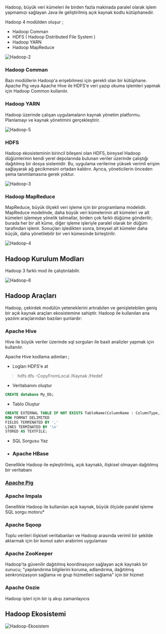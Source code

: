 Hadoop, büyük veri kümeleri ile birden fazla makinada paralel olarak işlem yapmamızı sağlayan Java ile geliştirilmiş açık kaynak kodlu kütüphanedir.

Hadoop 4 modülden oluşur ;

- Hadoop Comman 
- HDFS ( Hadoop Distributed File System )                             
- Hadoop YARN
- Hadoop MapReduce    

![Hadoop-2]()

### Hadoop Comman 
Bazı modüllerin Hadoop'a erişebilmesi için gerekli olan bir kütüphane. Apache Pig veya Apache Hive ile HDFS'e veri yazıp okuma işlemleri yapmak için Hadoop Common kullanılır. 


### Hadoop YARN
Hadoop üzerinde çalışan uygulamaların kaynak yönetim platformu. Planlamayı ve kaynak yönetimini gerçekleştirir.

![Hadoop-5]()

### HDFS 
Hadoop ekosisteminin birincil bileşeni olan HDFS, bireysel Hadoop düğümlerinin kendi yerel depolarında bulunan veriler üzerinde çalıştığı dağıtılmış bir dosya sistemidir. Bu, uygulama verilerine yüksek verimli erişim sağlayarak ağ gecikmesini ortadan kaldırır. Ayrıca, yöneticilerin önceden şema tanımlamasına gerek yoktur.

![Hadoop-3]()

### Hadoop MapReduce 
MapReduce, büyük ölçekli veri işleme için bir programlama modelidir. MapReduce modelinde, daha büyük veri kümelerinin alt kümeleri ve alt kümeleri işlemeye yönelik talimatlar, birden çok farklı düğüme gönderilir; burada her bir alt küme, diğer işleme işleriyle paralel olarak bir düğüm tarafından işlenir. Sonuçları işledikten sonra, bireysel alt kümeler daha küçük, daha yönetilebilir bir veri kümesinde birleştirilir.

![Hadoop-4]()

## Hadoop Kurulum Modları 
Hadoop 3 farklı mod ile çalıştırılabilir. 

![Hadoop-6]()

## Hadoop Araçları 
Hadoop, çekirdek modülün yeteneklerini artırabilen ve genişletebilen geniş bir açık kaynak araçları ekosistemine sahiptir. Hadoop ile kullanılan ana yazılım araçlarından bazıları şunlardır:

### Apache Hive 
Hive ile büyük veriler üzerinde sql sorguları ile basit analizler yapmak için kullanılır.

Apache Hive kodlama adımları ; 

- Logları HDFS'e at 
> hdfs dfs -CopyFromLocal /Kaynak /Hedef

- Veritabanını oluştur 
```sql 
CREATE database My_Db;
```

- Tablo Oluştur 
```sql
CREATE EXTERNAL TABLE IF NOT EXISTS TableName(ColumnName : ColumnType,)
ROW FORMAT DELIMITED
FIELDS TERMINATED BY ','
LINES TERMİNATED BY '\n'
STORED AS TEXTFILE;
```

-  SQL Sorgusu Yaz 


- ### Apache HBase
Genellikle Hadoop ile eşleştirilmiş, açık kaynaklı, ilişkisel olmayan dağıtılmış bir veritabanı

### [Apache Pig]()


### Apache Impala
Genellikle Hadoop ile kullanılan açık kaynak, büyük ölçüde paralel işleme SQL sorgu motoru*

### Apache Sqoop
Toplu verileri ilişkisel veritabanları ve Hadoop arasında verimli bir şekilde aktarmak için bir komut satırı arabirimi uygulaması

### Apache ZooKeeper
Hadoop'ta güvenilir dağıtılmış koordinasyon sağlayan açık kaynaklı bir sunucu; "yapılandırma bilgilerini koruma, adlandırma, dağıtılmış senkronizasyon sağlama ve grup hizmetleri sağlama" için bir hizmet

### Apache Oozie
Hadoop işleri için bir iş akışı zamanlayıcıs

## Hadoop Ekosistemi

![Hadoop-Ekosistem]()
